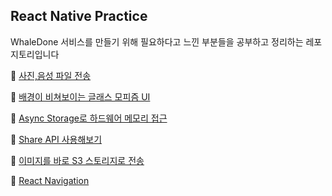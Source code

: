 ## React Native Practice

WhaleDone 서비스를 만들기 위해 필요하다고 느낀 부분들을 공부하고 정리하는 레포지토리입니다

🐜 [사진,음성 파일 전송](./expo-media-upload)

🐜 [배경이 비쳐보이는 글래스 모피즘 UI](./expo-glassmorphism)

🐜 [Async Storage로 하드웨어 메모리 접근](./async-storage)

🐜 [Share API 사용해보기](./share-api)

🐜 [이미지를 바로 S3 스토리지로 전송](./react-native-s3)

🐜 [React Navigation](./navigation)
